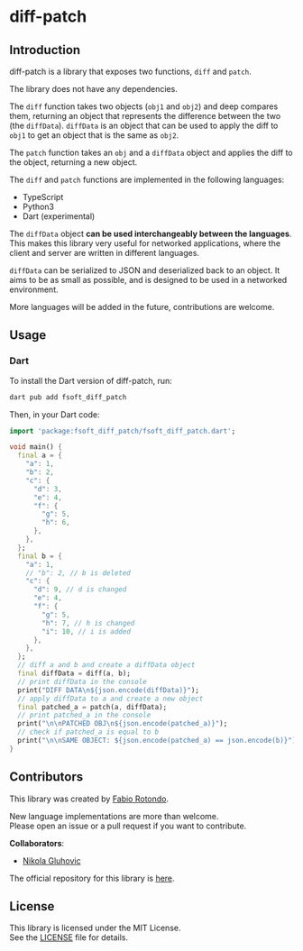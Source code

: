 # diff-patch

## Introduction

diff-patch is a library that exposes two functions, `diff` and `patch`.

The library does not have any dependencies.

The `diff` function takes two objects (`obj1` and `obj2`) and deep compares them, returning an object that represents the difference between the two (the `diffData`).
`diffData` is an object that can be used to apply the diff to `obj1` to get an object that is the same as `obj2`.

The `patch` function takes an `obj` and a `diffData` object and applies the diff to the object, returning a new object.

The `diff` and `patch` functions are implemented in the following languages:

  * TypeScript
  * Python3
  * Dart (experimental)

The `diffData` object **can be used interchangeably between the languages**.\
This makes this library very useful for networked applications, where the client and server are written in different languages.

`diffData` can be serialized to JSON and deserialized back to an object. It aims to be as small as possible, and is designed to be used in a networked environment.

More languages will be added in the future, contributions are welcome.

## Usage

### Dart

To install the Dart version of diff-patch, run:

```bash
dart pub add fsoft_diff_patch
```

Then, in your Dart code:

```dart
import 'package:fsoft_diff_patch/fsoft_diff_patch.dart';

void main() {
  final a = {
    "a": 1,
    "b": 2,
    "c": {
      "d": 3,
      "e": 4,
      "f": {
        "g": 5,
        "h": 6,
      },
    },
  };
  final b = {
    "a": 1,
    // "b": 2, // b is deleted
    "c": {
      "d": 9, // d is changed
      "e": 4,
      "f": {
        "g": 5,
        "h": 7, // h is changed
        "i": 10, // i is added
      },
    },
  };
  // diff a and b and create a diffData object
  final diffData = diff(a, b);
  // print diffData in the console
  print("DIFF DATA\n${json.encode(diffData)}");
  // apply diffData to a and create a new object
  final patched_a = patch(a, diffData);
  // print patched_a in the console
  print("\n\nPATCHED OBJ\n${json.encode(patched_a)}");
  // check if patched_a is equal to b
  print("\n\nSAME OBJECT: ${json.encode(patched_a) == json.encode(b)}");
}
```

## Contributors

This library was created by [Fabio Rotondo](https://github.com/fsoft72).

New language implementations are more than welcome.\
Please open an issue or a pull request if you want to contribute.

**Collaborators**:

  * [Nikola Gluhovic](https://github.com/nini-os)


The official repository for this library is [here](https://github.com/fsoft72/diff-patch).

## License

This library is licensed under the MIT License.\
See the [LICENSE](LICENSE) file for details.
